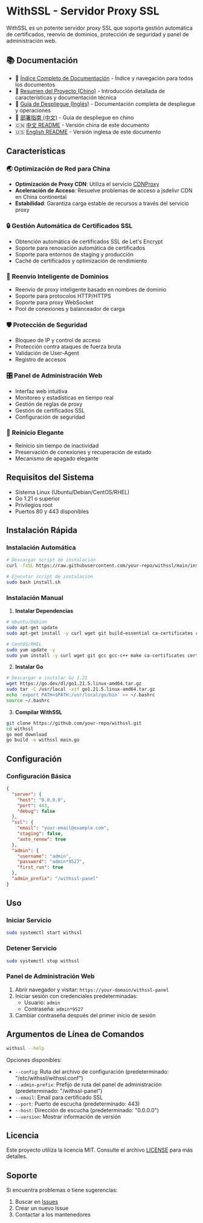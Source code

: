 # WithSSL - Servidor Proxy SSL

WithSSL es un potente servidor proxy SSL que soporta gestión automática de certificados, reenvío de dominios, protección de seguridad y panel de administración web.

## 📚 Documentación

- 📑 [Índice Completo de Documentación](DOCS.md) - Índice y navegación para todos los documentos
- 📖 [Resumen del Proyecto (Chino)](项目总结.md) - Introducción detallada de características y documentación técnica
- 🚀 [Guía de Despliegue (Inglés)](DEPLOYMENT_EN.md) - Documentación completa de despliegue y operaciones
- 🚀 [部署指南 (中文)](DEPLOYMENT.md) - Guía de despliegue en chino
- 🇨🇳 [中文 README](README.md) - Versión china de este documento
- 🇺🇸 [English README](README_EN.md) - Versión inglesa de este documento

## Características

### 🌏 Optimización de Red para China
- **Optimización de Proxy CDN**: Utiliza el servicio [CDNProxy](https://cdnproxy.some.im/docs)
- **Aceleración de Acceso**: Resuelve problemas de acceso a jsdelivr CDN en China continental
- **Estabilidad**: Garantiza carga estable de recursos a través del servicio proxy

### 🔒 Gestión Automática de Certificados SSL
- Obtención automática de certificados SSL de Let's Encrypt
- Soporte para renovación automática de certificados
- Soporte para entornos de staging y producción
- Caché de certificados y optimización de rendimiento

### 🔄 Reenvío Inteligente de Dominios
- Reenvío de proxy inteligente basado en nombres de dominio
- Soporte para protocolos HTTP/HTTPS
- Soporte para proxy WebSocket
- Pool de conexiones y balanceador de carga

### 🛡️ Protección de Seguridad
- Bloqueo de IP y control de acceso
- Protección contra ataques de fuerza bruta
- Validación de User-Agent
- Registro de accesos

### 🎛️ Panel de Administración Web
- Interfaz web intuitiva
- Monitoreo y estadísticas en tiempo real
- Gestión de reglas de proxy
- Gestión de certificados SSL
- Configuración de seguridad

### 🔄 Reinicio Elegante
- Reinicio sin tiempo de inactividad
- Preservación de conexiones y recuperación de estado
- Mecanismo de apagado elegante

## Requisitos del Sistema

- Sistema Linux (Ubuntu/Debian/CentOS/RHEL)
- Go 1.21 o superior
- Privilegios root
- Puertos 80 y 443 disponibles

## Instalación Rápida

### Instalación Automática

```bash
# Descargar script de instalación
curl -fsSL https://raw.githubusercontent.com/your-repo/withssl/main/install.sh -o install.sh

# Ejecutar script de instalación
sudo bash install.sh
```

### Instalación Manual

1. **Instalar Dependencias**
```bash
# Ubuntu/Debian
sudo apt-get update
sudo apt-get install -y curl wget git build-essential ca-certificates certbot

# CentOS/RHEL
sudo yum update -y
sudo yum install -y curl wget git gcc gcc-c++ make ca-certificates certbot
```

2. **Instalar Go**
```bash
# Descargar e instalar Go 1.21
wget https://go.dev/dl/go1.21.5.linux-amd64.tar.gz
sudo tar -C /usr/local -xzf go1.21.5.linux-amd64.tar.gz
echo 'export PATH=$PATH:/usr/local/go/bin' >> ~/.bashrc
source ~/.bashrc
```

3. **Compilar WithSSL**
```bash
git clone https://github.com/your-repo/withssl.git
cd withssl
go mod download
go build -o withssl main.go
```

## Configuración

### Configuración Básica

```json
{
  "server": {
    "host": "0.0.0.0",
    "port": 443,
    "debug": false
  },
  "ssl": {
    "email": "your-email@example.com",
    "staging": false,
    "auto_renew": true
  },
  "admin": {
    "username": "admin",
    "password": "admin*9527",
    "first_run": true
  },
  "admin_prefix": "/withssl-panel"
}
```

## Uso

### Iniciar Servicio
```bash
sudo systemctl start withssl
```

### Detener Servicio
```bash
sudo systemctl stop withssl
```

### Panel de Administración Web

1. Abrir navegador y visitar: `https://your-domain/withssl-panel`
2. Iniciar sesión con credenciales predeterminadas:
   - Usuario: `admin`
   - Contraseña: `admin*9527`
3. Cambiar contraseña después del primer inicio de sesión

## Argumentos de Línea de Comandos

```bash
withssl --help
```

Opciones disponibles:
- `--config`: Ruta del archivo de configuración (predeterminado: "/etc/withssl/withssl.conf")
- `--admin-prefix`: Prefijo de ruta del panel de administración (predeterminado: "/withssl-panel")
- `--email`: Email para certificado SSL
- `--port`: Puerto de escucha (predeterminado: 443)
- `--host`: Dirección de escucha (predeterminado: "0.0.0.0")
- `--version`: Mostrar información de versión

## Licencia

Este proyecto utiliza la licencia MIT. Consulte el archivo [LICENSE](LICENSE) para más detalles.

## Soporte

Si encuentra problemas o tiene sugerencias:
1. Buscar en [Issues](https://github.com/your-repo/withssl/issues)
2. Crear un nuevo Issue
3. Contactar a los mantenedores
